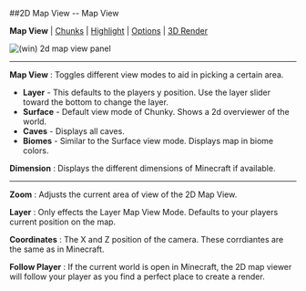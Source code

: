 ##2D Map View -- Map View

**Map View** | [Chunks][1] | [Highlight][2] | [Options][3] | [3D Render][4]

[0]:2d_map_view_map-view.html
[1]:2d_map_view_chunks.html
[2]:2d_map_view_highlight.html
[3]:2d_map_view_options.html
[4]:2d_map_view_3d-render.html

![(win) 2d map view panel](2d_map_view_map-view.png)  

----  

**Map View**
:   Toggles different view modes to aid in picking a certain area.  
* **Layer** - This defaults to the players y position.  Use the layer slider toward the bottom to change the layer.  
* **Surface** - Default view mode of Chunky.  Shows a 2d overviewer of the world.  
* **Caves** - Displays all caves.
* **Biomes** - Similar to the Surface view mode.  Displays map in biome colors.  

**Dimension**
:   Displays the different dimensions of Minecraft if available.  

----  

**Zoom**
:   Adjusts the current area of view of the 2D Map View.

**Layer**
:   Only effects the Layer Map View Mode.  Defaults to your players current position on the map.

**Coordinates**
:   The X and Z position of the camera.  These corrdiantes are the same as in Minecraft.  

**Follow Player**
:   If the current world is open in Minecraft, the 2D map viewer will follow your player as you find a perfect place to create a render.